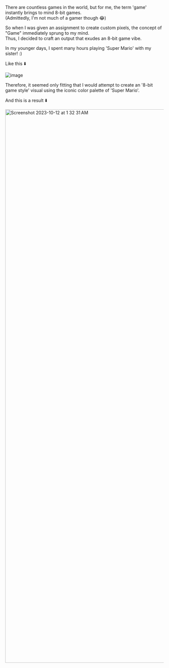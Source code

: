 
There are countless games in the world, but for me, the term 'game' instantly brings to mind 8-bit games.  
(Admittedly, I'm not much of a gamer though 😂)

So when I was given an assignment to create custom pixels, the concept of "Game" immediately sprung to my mind.  
Thus, I decided to craft an output that exudes an 8-bit game vibe.

In my younger days, I spent many hours playing 'Super Mario' with my sister! :)  

Like this ⬇️

![image](https://github.com/HANNAHYEKIM/hello-world-25/assets/145718273/49aae29a-559c-4c8a-aa47-cf01eef349d2)

Therefore, it seemed only fitting that I would attempt to create an '8-bit game style' visual using the iconic color palette of 'Super Mario'.  

And this is a result ⬇️

<img width="1759" alt="Screenshot 2023-10-12 at 1 32 31 AM" src="https://github.com/HANNAHYEKIM/hello-world-25/assets/145718273/65bfbf83-faea-4766-955c-0aff6d6a4664">

